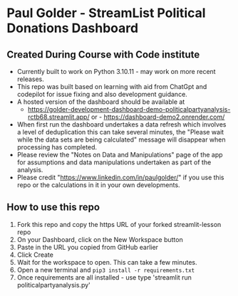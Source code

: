 # Paul Golder - StreamList Political Donations Dashboard

## Created During Course with Code institute

* Currently built to work on Python 3.10.11 - may work on more recent releases.
* This repo was built based on learning with aid from ChatGpt and codepilot for issue fixing 
    and also development guidance.
* A hosted version of the dashboard should be available at
    -   https://golder-development-dashboard-demo-politicalpartyanalysis-rctb68.streamlit.app/
or  -   https://dashboard-demo2.onrender.com/
* When first run the dashboard undertakes a data refresh which involves a level of deduplication
    this can take several minutes, the "Please wait while the data sets are being calculated" 
    message will disappear when processing has completed.
* Please review the "Notes on Data and Manipulations" page of the app for assumptions and 
    data manipulations undertaken as part of the analysis.
* Please credit "https://www.linkedin.com/in/paulgolder/" if you use this repo or the calculations
    in it in your own developments.

## How to use this repo

1. Fork this repo and copy the https URL of your forked streamlit-lesson repo
2. On your Dashboard, click on the New Workspace button
3. Paste in the URL you copied from GitHub earlier
4. Click Create
5. Wait for the workspace to open. This can take a few minutes.
6. Open a new terminal and `pip3 install -r requirements.txt`
7. Once requirements are all installed - use type 'streamlit run politicalpartyanalysis.py'
